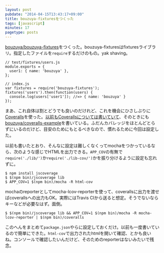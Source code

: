 ```yaml
---
layout: post
pubdate: "2014-04-15T13:43:17+09:00"
title: bouzuya-fixturesをつくった
tags: [javascript]
minutes: 17
pagetype: posts
---
```

[bouzuya/bouzuya-fixtures][]をつくった。bouzuya-fixturesはfixturesライブラリ。指定したファイルを`require`するだけのもの。yak shaving。

    // test/fixtures/users.js
    module.exports = {
      user1: { name: 'bouzuya' },
    };

    // index.js
    var fixtures = require('bouzuya-fixtures');
    fixtures('users').then(function(users) {
      console.log(users['user1']); //=> { name: 'bouzuya' }
    });

まあ、これ自体は割とどうでも良いのだけれど、これを機会にひさしぶりに[Coveralls](https://coveralls.io/)を使った。[以前もCoverallsについては書いていて](http://blog.bouzuya.net/2013/12/17/diary/)、そのときにも[bouzuya/coveralls-example][]を書いている。ふだんカバレッジをほとんどとらずにいるのだけど、目安のためにもとるべきなので、慣れるために今回は設定した。

以前も書いたとおり、そんなに設定は難しくなくってmochaをつかっているなら、次のような感じでHTMLを出力できる。`APP_COV`の有無で`require('./lib/')`か`require('./lib-cov/')`かを振り分けるように設定も忘れずに。

    $ npm install jscoverage
    $ $(npm bin)/jscoverage lib
    $ APP_COV=1 $(npm bin)/mocha -R html-cov

mochaのreporterとしてmocha-lcov-reporterを使って、coverallsに出力を渡せばcoverallsへの出力もOK。実際にはTravis CIから送ると想定。そうでないならキーなどが必要なはず。面倒。

    $ $(npm bin)/jscoverage lib && APP_COV=1 $(npm bin)/mocha -R mocha-lcov-reporter | $(npm bin)/coveralls

このへんをまとめて`package.json`やらに設定しておくだけ。以前も一度書いているので簡単にできた。`html-cov`で出力されたhtmlを開いて確認、とかも良いね。コンソールで確認したいんだけど、そのためのreporterはないみたいで残念。

[bouzuya/bouzuya-fixtures]: https://github.com/bouzuya/bouzuya-fixtures
[bouzuya/coveralls-example]: https://github.com/bouzuya/coveralls-example
